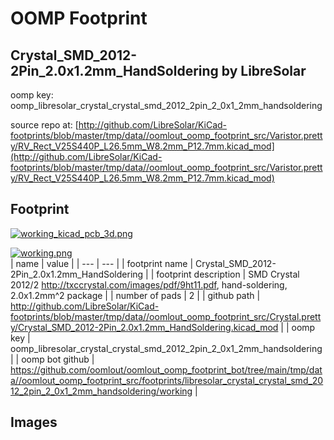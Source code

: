 # OOMP Footprint  
## Crystal_SMD_2012-2Pin_2.0x1.2mm_HandSoldering  by LibreSolar  
  
oomp key: oomp_libresolar_crystal_crystal_smd_2012_2pin_2_0x1_2mm_handsoldering  
  
source repo at: [http://github.com/LibreSolar/KiCad-footprints/blob/master/tmp/data//oomlout_oomp_footprint_src/Varistor.pretty/RV_Rect_V25S440P_L26.5mm_W8.2mm_P12.7mm.kicad_mod](http://github.com/LibreSolar/KiCad-footprints/blob/master/tmp/data//oomlout_oomp_footprint_src/Varistor.pretty/RV_Rect_V25S440P_L26.5mm_W8.2mm_P12.7mm.kicad_mod)  
## Footprint  
  
[![working_kicad_pcb_3d.png](working_kicad_pcb_3d_600.png)](working_kicad_pcb_3d.png)  
  
[![working.png](working_600.png)](working.png)  
| name | value | 
| --- | --- | 
| footprint name | Crystal_SMD_2012-2Pin_2.0x1.2mm_HandSoldering | 
| footprint description | SMD Crystal 2012/2 http://txccrystal.com/images/pdf/9ht11.pdf, hand-soldering, 2.0x1.2mm^2 package | 
| number of pads | 2 | 
| github path | http://github.com/LibreSolar/KiCad-footprints/blob/master/tmp/data//oomlout_oomp_footprint_src/Crystal.pretty/Crystal_SMD_2012-2Pin_2.0x1.2mm_HandSoldering.kicad_mod | 
| oomp key | oomp_libresolar_crystal_crystal_smd_2012_2pin_2_0x1_2mm_handsoldering | 
| oomp bot github | https://github.com/oomlout/oomlout_oomp_footprint_bot/tree/main/tmp/data//oomlout_oomp_footprint_src/footprints/libresolar_crystal_crystal_smd_2012_2pin_2_0x1_2mm_handsoldering/working | 
## Images  
